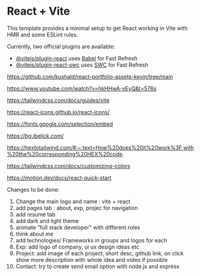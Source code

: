 # React + Vite

This template provides a minimal setup to get React working in Vite with HMR and some ESLint rules.

Currently, two official plugins are available:

- [@vitejs/plugin-react](https://github.com/vitejs/vite-plugin-react/blob/main/packages/plugin-react/README.md) uses [Babel](https://babeljs.io/) for Fast Refresh
- [@vitejs/plugin-react-swc](https://github.com/vitejs/vite-plugin-react-swc) uses [SWC](https://swc.rs/) for Fast Refresh


https://github.com/kushald/react-portfolio-assets-kevin/tree/main

https://www.youtube.com/watch?v=hkHHwA-vEyQ&t=576s

https://tailwindcss.com/docs/guides/vite

https://react-icons.github.io/react-icons/

https://fonts.google.com/selection/embed

https://bg.ibelick.com/

https://hextotailwind.com/#:~:text=How%20does%20it%20work%3F,with%20the%20corresponding%20HEX%20code.

https://tailwindcss.com/docs/customizing-colors

https://motion.dev/docs/react-quick-start


Changes to be done:

1. Change the main logo and name : vite + react
2. add pages tab : about, exp, projec for navigation
3. add resume tab
4. add dark and light theme
5. animate "full stack developer" with different roles
6. think about me
7. add technologies/ Frameworks in groups and logos for each
8. Exp: add logo of company, ui ux design ideas etc
9. Project: add image of each project, short desc, github link, on click show more description with whole idea and video if possible
10. Contact: try to create send email option with node.js and express
